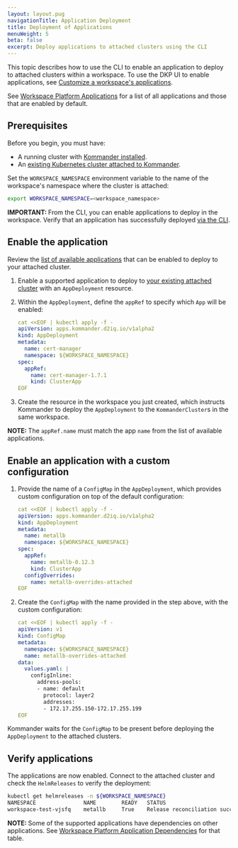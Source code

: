 ```yaml
---
layout: layout.pug
navigationTitle: Application Deployment
title: Deployment of Applications
menuWeight: 5
beta: false
excerpt: Deploy applications to attached clusters using the CLI
---
```


<!-- markdownlint-disable MD004 MD040 -->

This topic describes how to use the CLI to enable an application to deploy to attached clusters within a workspace.
To use the DKP UI to enable applications, see [Customize a workspace's applications](../../platform-applications#customize-a-workspaces-applications).

See [Workspace Platform Applications](../../platform-applications#workspace-platform-applications) for a list of all applications and those that are enabled by default.

## Prerequisites

Before you begin, you must have:

- A running cluster with [Kommander installed](../../../../install/).
- An [existing Kubernetes cluster attached to Kommander](../../../../clusters/attach-cluster/).

Set the `WORKSPACE_NAMESPACE` environment variable to the name of the workspace's namespace where the cluster is attached:

```bash
export WORKSPACE_NAMESPACE=<workspace_namespace>
```

<p class="message--important"><strong>IMPORTANT: </strong>From the CLI, you can enable applications to deploy in the workspace. Verify that an application has successfully deployed <a href="#verify-applications">via the CLI</a>.</p>

## Enable the application

Review the [list of available applications](../../platform-applications#workspace-platform-applications) that can be enabled to deploy to your attached cluster.

1.  Enable a supported application to deploy to [your existing attached cluster](../../../../clusters/attach-cluster/) with an `AppDeployment` resource.

1.  Within the `AppDeployment`, define the `appRef` to specify which `App` will be enabled:

    ```yaml
    cat <<EOF | kubectl apply -f -
    apiVersion: apps.kommander.d2iq.io/v1alpha2
    kind: AppDeployment
    metadata:
      name: cert-manager
      namespace: ${WORKSPACE_NAMESPACE}
    spec:
      appRef:
        name: cert-manager-1.7.1
        kind: ClusterApp
    EOF
    ```

1.  Create the resource in the workspace you just created, which instructs Kommander to deploy the `AppDeployment` to the `KommanderCluster`s in the same workspace.

<p class="message--note"><strong>NOTE: </strong>The <code>appRef.name</code> must match the app <code>name</code> from the list of available applications.</p>

## Enable an application with a custom configuration

1.  Provide the name of a `ConfigMap` in the `AppDeployment`, which provides custom configuration on top of the default configuration:

    ```yaml
    cat <<EOF | kubectl apply -f -
    apiVersion: apps.kommander.d2iq.io/v1alpha2
    kind: AppDeployment
    metadata:
      name: metallb
      namespace: ${WORKSPACE_NAMESPACE}
    spec:
      appRef:
        name: metallb-0.12.3
        kind: ClusterApp
      configOverrides:
        name: metallb-overrides-attached
    EOF
    ```

1.  Create the `ConfigMap` with the name provided in the step above, with the custom configuration:

    ```yaml
    cat <<EOF | kubectl apply -f -
    apiVersion: v1
    kind: ConfigMap
    metadata:
      namespace: ${WORKSPACE_NAMESPACE}
      name: metallb-overrides-attached
    data:
      values.yaml: |
        configInline:
          address-pools:
          - name: default
            protocol: layer2
            addresses:
            - 172.17.255.150-172.17.255.199
    EOF
    ```

Kommander waits for the `ConfigMap` to be present before deploying the `AppDeployment` to the attached clusters.

## Verify applications

The applications are now enabled. Connect to the attached cluster and check the `HelmReleases` to verify the deployment:

```bash
kubectl get helmreleases -n ${WORKSPACE_NAMESPACE}
NAMESPACE               NAME        READY   STATUS                             AGE
workspace-test-vjsfq    metallb     True    Release reconciliation succeeded   7m3s
```

<p class="message--note"><strong>NOTE: </strong>Some of the supported applications have dependencies on other applications. See <a href="../platform-application-dependencies">Workspace Platform Application Dependencies</a> for that table.</p>

